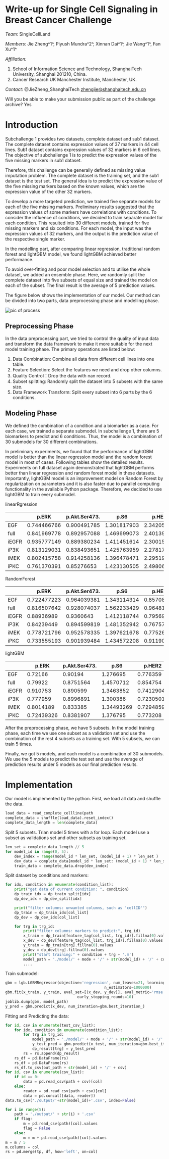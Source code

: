 
# Write-up for Single Cell Signaling in Breast Cancer Challenge

_Team:_ 
SingleCellLand

_Members:_
Jie Zheng^1^, Piyush Mundra^2^, Xinnan Dai^1^, Jie Wang^1^, Fan Xu^1^

_Affiliation:_
1. School of Information Science and Technology, ShanghaiTech University, Shanghai 201210, China.
2. Cancer Research UK Manchester Institute, Manchester, UK. 

_Contact:_
@JieZheng_ShanghaiTech 
zhengjie@shanghaitech.edu.cn

Will you be able to make your submission public as part of the challenge archive? Yes

# Introduction
Subchallenge 1 provides two datasets, complete dataset and sub1 dataset. The complete dataset contains expression values of 37 markers in 44 cell lines. Sub1 dataset contains expression values of 32 markers in 6 cell lines. The objective of subchallenge 1 is to predict the expression values of the five missing markers in sub1 dataset.

Therefore, this challenge can be  generally defined as missing value imputation problem. The complete dataset is the training set, and the sub1 dataset is the test set. The general idea is to predict the expression value of the five missing markers based on the known values, which are the expression value of the other 32 markers.

To develop a more targeted prediction, we trained five separate models for each of the five missing markers.  Preliminary results suggested that the expression values of some markers have  correlations with conditions. To consider the influence of conditions, we decided to train separate model for each condition. This resulted into 30 different models, trained for five missing markers and six conditions. For each model, the input was the expression values of 32 markers, and the output is the prediction value of the respective single marker. 

In the modelling part, after comparing linear regression, traditional random forest and lightGBM model, we found lightGBM achieved better performance.

To avoid over-fitting and poor model selection and to utilise the whole dataset, we added an ensemble phase. Here, we randomly split the complete dataset into five subsets of equal size and trained the model on each of the subset. The final result is the average of 5 prediction values.

The figure below shows the implementation of our model.  Our method can be divided into two parts, data preprocessing phase and modelling phase.

![pic of process](./process.png)

## Preprocessing Phase

In the data preprocessing part, we tried to control the quality of input data and transform the data framework to make it more suitable for the next model training phase. The primary operations are listed below:

1. Data Combination: Combine all data from different cell lines into one table.
2. Feature Selection: Select the features we need and drop other columns.
3. Quality Control：Drop the data with nan record.
4. Subset splitting: Randomly split the dataset into 5 subsets with the same size.
5. Data Framework Transform: Split every subset into 6 parts by the 6 conditions.

## Modeling Phase

We defined the combination of a condition and a biomarker as a case. For each case, we trained a separate submodel. In subchallenge 1, there are 5 biomarkers to predict and 6 conditions. Thus, the model is a combination of 30 submodels for 30 different combinations.

In preliminary experiments, we found that the performance of lightGBM model is better than the linear regression model and the random forest model in most of cases. Following tables show the detailed results. Experiments on full dataset again demonstrated that  lightGBM performs better than linear regression and random forest model in these datasets.  Importantly, lightGBM model is an improvement model on Random Forest by regularization on parameters and it is also faster due to parallel computing functionality in the available Python package. Therefore, we decided to use lightGBM to train every submodel.

linearRgression

| | p\.ERK          | p\.Akt\.Ser473\. | p\.S6        | p\.HER2      | p\.PLCg2     |
|---|---|---|---|---|---|
| EGF             | 0\.744466766     | 0\.900491785 | 1\.301817903 | 2\.342058907 | 1\.038661595 |
| full            | 0\.841969778     | 0\.892957088 | 1\.469699073 | 2\.401398237 | 1\.131773001 |
| iEGFR           | 0\.935777149     | 0\.889380234 | 1\.411451614 | 2\.300155564 | 1\.064862088 |
| iP3K            | 0\.813129031     | 0\.838493651 | 1\.425763959 | 2\.278176459 | 1\.03515435  |
| iMEK            | 0\.802415758     | 0\.914258136 | 1\.396478471 | 2\.295195731 | 1\.054406837 |
| iPKC            | 0\.761370391     | 0\.85276653  | 1\.423130505 | 2\.498061933 | 1\.050959486 |

 RandomForest 

| | p\.ERK       |  p\.Akt\.Ser473\. | p\.S6        | p\.HER2      | p\.PLCg2     |
|---|---|---|---|---|---|
| EGF          | 0\.722477223     | 0\.964039381 | 1\.343114314 | 0\.85708435  | 1\.103626209 |
| full         | 0\.816507642     | 0\.928074037 | 1\.562233429 | 0\.96481201  | 1\.202368606 |
| iEGFR        | 0\.88936989      | 0\.9360643   | 1\.412118744 | 0\.795691814 | 1\.113078276 |
| iP3K         | 0\.84239449      | 0\.894599819 | 1\.481352942 | 0\.767575274 | 1\.070981604 |
| iMEK         | 0\.778721796     | 0\.952578335 | 1\.397621678 | 0\.775267613 | 1\.095414714 |
| iPKC         | 0\.733555193     | 0\.901939484 | 1\.434572208 | 0\.91190934  | 1\.039446681 |


lightGBM 

| | p\.ERK   | p\.Akt\.Ser473\. | p\.S6      | p\.HER2     | p\.PLCg2    |
|---|---|---|---|---|---|
| EGF      | 0\.72166         | 0\.90194   | 1\.276695   | 0\.776359   | 1\.089637   |
| full     | 0\.79922         | 0\.8751564 | 1\.4570712  | 0\.854754   | 1\.16313307 |
| iEGFR    | 0\.910753        | 0\.890599  | 1\.3463852  | 0\.74129046 | 1\.1010435  |
| iP3K     | 0\.777959        | 0\.8996891 | 1\.300386   | 0\.72305017 | 1\.09844    |
| iMEK     | 0\.8014189       | 0\.833385  | 1\.34493269 | 0\.7294859  | 1\.0295479  |
| iPKC     | 0\.72439326      | 0\.8381907 | 1\.376795   | 0\.773208   | 1\.059067   |


After the preprocessing phase, we have 5 subsets. In the model training phase, each time we use one subset as a validation set and use the combination of the rest 4 subsets as a training set. With 5 subsets, we can train 5 times.

Finally, we got 5 models, and each model is a combination of 30 submodels. We use the 5 models to predict the test set and use the average of prediction results under 5 models as our final prediction results.

# Implementation

Our model is implemented by the python.
First, we load all data and shuffle the data.

```Python
load_data = read_complete_cellline(path
complete_data = shuffle(load_data).reset_index()
complete_data_length = len(complete_data)
```

Split 5 subsets. Trian model 5 times with a for loop. Each model use a subset as validations set and other subsets as training set.

```Python
len_set = complete_data_length // 5
for model_id in range(0, 5):
    dev_index = range(model_id * len_set, (model_id + 1) * len_set )
    dev_data = complete_data[model_id * len_set: (model_id + 1) * len_set ]
    train_data = complete_data.drop(dev_index)
```

Split dataset by conditions and markers:

```Python
for idx, condition in enumerate(condition_list):
    print("get data of current condition: ", condition)
    dp_train_idx = dp_train_split[idx]
    dp_dev_idx = dp_dev_split[idx]

    print("filter columns: unwanted columns, such as 'cellID'")
    dp_train = dp_train_idx[col_list]
    dp_dev = dp_dev_idx[col_list]

    for trg in trg_id:
        print("filter columns: markers to predict:", trg_id)
        x_train = dp_train[feature_tag(col_list, trg_id)].fillna(0).values
        x_dev = dp_dev[feature_tag(col_list, trg_id)].fillna(0).values
        y_train = dp_train[trg].fillna(0).values
        y_dev = dp_dev[trg].fillna(0).values
        print("start training:" + condition + trg + '.m')
        model_path = './model/' + mode + '/' + str(model_id) + '/' + condition + trg + '.m'
        ....

```

Train submodel:

```Python
gbm = lgb.LGBMRegressor(objective='regression', num_leaves=21, learning_rate=0.01,
                                            n_estimators=1000000)
gbm.fit(x_train, y_train, eval_set=[(x_dev, y_dev)], eval_metric='rmse',
                                early_stopping_rounds=10)
joblib.dump(gbm, model_path)
y_pred = gbm.predict(x_dev, num_iteration=gbm.best_iteration_)
```

Fitting and Predicting the data:

```Python
for id, csv in enumerate(test_csv_list):
    for idx, condition in enumerate(condition_list):
        for trg in trg_id:
            model_path = './model/' + mode + '/' + str(model_id) + '/' + condition + trg + '.m'
            y_test_pred = gbm.predict(x_test, num_iteration=gbm.best_iteration_)
            dp_result[trg] = y_test_pred
        rs = rs.append(dp_result)
    rs_df = pd.DataFrame(rs)
    rs_df = pd.DataFrame(rs)
    rs_df.to_csv(out_path + str(model_id) + '/' + csv)
for id, csv in enumerate(csv_list):
    if id == 0:
        data = pd.read_csv(path + csv)[col]
    else:
        reader = pd.read_csv(path + csv)[col]
        data = pd.concat([data, reader])
data.to_csv('./output/'+str(model_id)+'.csv', index=False)

for i in range(5):
    path = './output/' + str(i) + '.csv'
    if flag:
        m = pd.read_csv(path)[col].values
        flag = False
    else:
        m = m + pd.read_csv(path)[col].values
m = m / 5
m.columns = col
rs = pd.merge(tp, df, how='left', on=col)
```


